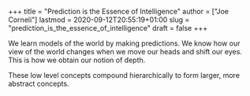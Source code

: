 +++
title = "Prediction is the Essence of Intelligence"
author = ["Joe Corneli"]
lastmod = 2020-09-12T20:55:19+01:00
slug = "prediction_is_the_essence_of_intelligence"
draft = false
+++

We learn models of the world by making predictions. We know how our view of the
world changes when we move our heads and shift our eyes. This is how we obtain
our notion of depth.

These low level concepts compound hierarchically to form larger, more abstract
concepts.
